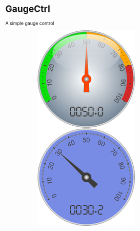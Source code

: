 # GaugeCtrl
A simple gauge control
<p align="center">
  <img src="https://github.com/willer961/GaugeCtrl/blob/master/img/gauge.png" />
  <img src="https://github.com/willer961/GaugeCtrl/blob/master/img/gauge2.png" />
</p>
